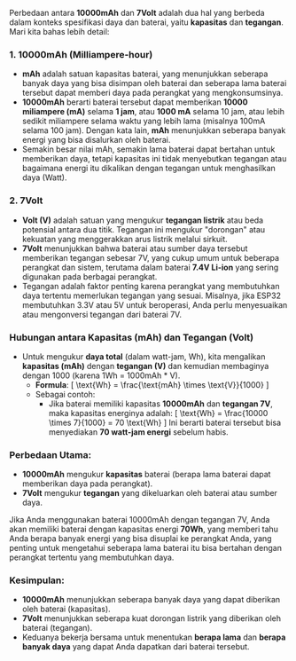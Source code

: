 Perbedaan antara **10000mAh** dan **7Volt** adalah dua hal yang berbeda dalam konteks spesifikasi daya dan baterai, yaitu **kapasitas** dan **tegangan**. Mari kita bahas lebih detail:

### 1. **10000mAh (Milliampere-hour)**
   - **mAh** adalah satuan kapasitas baterai, yang menunjukkan seberapa banyak daya yang bisa disimpan oleh baterai dan seberapa lama baterai tersebut dapat memberi daya pada perangkat yang mengkonsumsinya.
   - **10000mAh** berarti baterai tersebut dapat memberikan **10000 miliampere (mA)** selama **1 jam**, atau **1000 mA** selama 10 jam, atau lebih sedikit miliampere selama waktu yang lebih lama (misalnya 100mA selama 100 jam). Dengan kata lain, **mAh** menunjukkan seberapa banyak energi yang bisa disalurkan oleh baterai.
   - Semakin besar nilai mAh, semakin lama baterai dapat bertahan untuk memberikan daya, tetapi kapasitas ini tidak menyebutkan tegangan atau bagaimana energi itu dikalikan dengan tegangan untuk menghasilkan daya (Watt).

### 2. **7Volt**
   - **Volt (V)** adalah satuan yang mengukur **tegangan listrik** atau beda potensial antara dua titik. Tegangan ini mengukur "dorongan" atau kekuatan yang menggerakkan arus listrik melalui sirkuit.
   - **7Volt** menunjukkan bahwa baterai atau sumber daya tersebut memberikan tegangan sebesar 7V, yang cukup umum untuk beberapa perangkat dan sistem, terutama dalam baterai **7.4V Li-ion** yang sering digunakan pada berbagai perangkat.
   - Tegangan adalah faktor penting karena perangkat yang membutuhkan daya tertentu memerlukan tegangan yang sesuai. Misalnya, jika ESP32 membutuhkan 3.3V atau 5V untuk beroperasi, Anda perlu menyesuaikan atau mengonversi tegangan dari baterai 7V.

### Hubungan antara Kapasitas (mAh) dan Tegangan (Volt)
- Untuk mengukur **daya total** (dalam watt-jam, Wh), kita mengalikan **kapasitas (mAh)** dengan **tegangan (V)** dan kemudian membaginya dengan 1000 (karena 1Wh = 1000mAh * V).
  - **Formula**: 
    \[
    \text{Wh} = \frac{\text{mAh} \times \text{V}}{1000}
    \]
  - Sebagai contoh:
    - Jika baterai memiliki kapasitas **10000mAh** dan **tegangan 7V**, maka kapasitas energinya adalah:
    \[
    \text{Wh} = \frac{10000 \times 7}{1000} = 70 \text{Wh}
    \]
    Ini berarti baterai tersebut bisa menyediakan **70 watt-jam energi** sebelum habis.

### Perbedaan Utama:
- **10000mAh** mengukur **kapasitas** baterai (berapa lama baterai dapat memberikan daya pada perangkat).
- **7Volt** mengukur **tegangan** yang dikeluarkan oleh baterai atau sumber daya.

Jika Anda menggunakan baterai 10000mAh dengan tegangan 7V, Anda akan memiliki baterai dengan kapasitas energi **70Wh**, yang memberi tahu Anda berapa banyak energi yang bisa disuplai ke perangkat Anda, yang penting untuk mengetahui seberapa lama baterai itu bisa bertahan dengan perangkat tertentu yang membutuhkan daya.

### Kesimpulan:
- **10000mAh** menunjukkan seberapa banyak daya yang dapat diberikan oleh baterai (kapasitas).
- **7Volt** menunjukkan seberapa kuat dorongan listrik yang diberikan oleh baterai (tegangan).
- Keduanya bekerja bersama untuk menentukan **berapa lama** dan **berapa banyak daya** yang dapat Anda dapatkan dari baterai tersebut.
